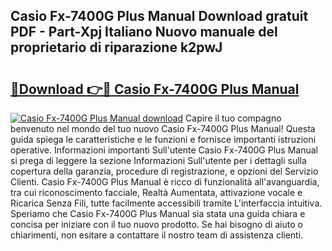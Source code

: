 ## Casio Fx-7400G Plus Manual Download gratuit PDF - Part-Xpj Italiano Nuovo manuale del proprietario di riparazione k2pwJ

# <h2><a href="http://dfax20.blite.top/?on=Casio+Fx-7400G+Plus+Manual">🔗Download 👉🔴 Casio Fx-7400G Plus Manual</a></h2>

[![Casio Fx-7400G Plus Manual download](https://i.imgur.com/lujVjoI.png)](http://dfax20.blite.top/?on=Casio+Fx-7400G+Plus+Manual)
Capire il tuo compagno benvenuto nel mondo del tuo nuovo Casio Fx-7400G Plus Manual! Questa guida spiega le caratteristiche e le funzioni e fornisce importanti istruzioni operative. Informazioni importanti Sull'utente Casio Fx-7400G Plus Manual si prega di leggere la sezione Informazioni Sull'utente per i dettagli sulla copertura della garanzia, procedure di registrazione, e opzioni del Servizio Clienti. Casio Fx-7400G Plus Manual è ricco di funzionalità all'avanguardia, tra cui riconoscimento facciale, Realtà Aumentata, attivazione vocale e Ricarica Senza Fili, tutte facilmente accessibili tramite L'interfaccia intuitiva. Speriamo che Casio Fx-7400G Plus Manual sia stata una guida chiara e concisa per iniziare con il tuo nuovo prodotto. Se hai bisogno di aiuto o chiarimenti, non esitare a contattare il nostro team di assistenza clienti.
